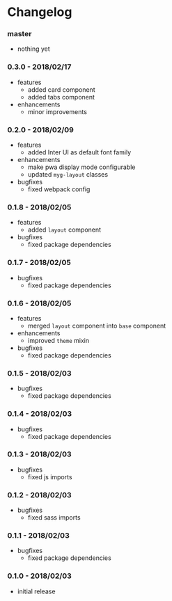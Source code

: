 # Changelog

### master

* nothing yet

### 0.3.0 - 2018/02/17

* features
    * added card component
    * added tabs component
* enhancements
    * minor improvements

### 0.2.0 - 2018/02/09

* features
    * added Inter UI as default font family
* enhancements
    * make pwa display mode configurable
    * updated `myg-layout` classes
* bugfixes
    * fixed webpack config

### 0.1.8 - 2018/02/05

* features
    * added `layout` component
* bugfixes
    * fixed package dependencies

### 0.1.7 - 2018/02/05

* bugfixes
    * fixed package dependencies

### 0.1.6 - 2018/02/05

* features
    * merged `layout` component into `base` component
* enhancements
    * improved `theme` mixin
* bugfixes
    * fixed package dependencies

### 0.1.5 - 2018/02/03

* bugfixes
    * fixed package dependencies

### 0.1.4 - 2018/02/03

* bugfixes
    * fixed package dependencies

### 0.1.3 - 2018/02/03

* bugfixes
    * fixed js imports

### 0.1.2 - 2018/02/03

* bugfixes
    * fixed sass imports

### 0.1.1 - 2018/02/03

* bugfixes
    * fixed package dependencies

### 0.1.0 - 2018/02/03

* initial release
